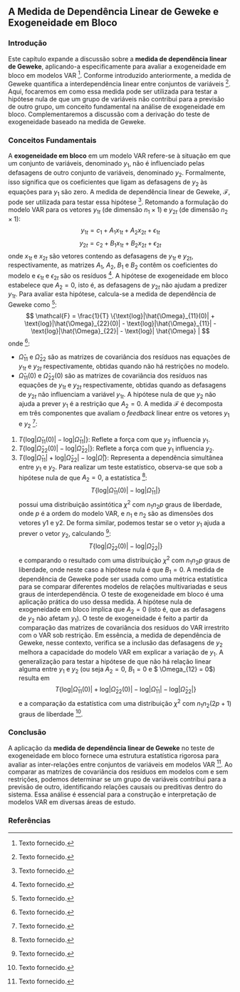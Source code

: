 ## A Medida de Dependência Linear de Geweke e Exogeneidade em Bloco
### Introdução
Este capítulo expande a discussão sobre a **medida de dependência linear de Geweke**, aplicando-a especificamente para avaliar a exogeneidade em bloco em modelos VAR [^1]. Conforme introduzido anteriormente, a medida de Geweke quantifica a interdependência linear entre conjuntos de variáveis [^1]. Aqui, focaremos em como essa medida pode ser utilizada para testar a hipótese nula de que um grupo de variáveis não contribui para a previsão de outro grupo, um conceito fundamental na análise de exogeneidade em bloco. Complementaremos a discussão com a derivação do teste de exogeneidade baseado na medida de Geweke.

### Conceitos Fundamentais
A **exogeneidade em bloco** em um modelo VAR refere-se à situação em que um conjunto de variáveis, denominado $y_1$, não é influenciado pelas defasagens de outro conjunto de variáveis, denominado $y_2$. Formalmente, isso significa que os coeficientes que ligam as defasagens de $y_2$ às equações para $y_1$ são zero. A medida de dependência linear de Geweke, $\mathcal{F}$, pode ser utilizada para testar essa hipótese [^1].
Retomando a formulação do modelo VAR para os vetores $y_{1t}$ (de dimensão $n_1 \times 1$) e $y_{2t}$ (de dimensão $n_2 \times 1$):
$$
y_{1t} = c_1 + A_1 x_{1t} + A_2 x_{2t} + \epsilon_{1t}
$$
$$
y_{2t} = c_2 + B_1 x_{1t} + B_2 x_{2t} + \epsilon_{2t}
$$
onde $x_{1t}$ e $x_{2t}$ são vetores contendo as defasagens de $y_{1t}$ e $y_{2t}$, respectivamente, as matrizes $A_1$, $A_2$, $B_1$ e $B_2$ contêm os coeficientes do modelo e $\epsilon_{1t}$ e $\epsilon_{2t}$ são os resíduos [^1]. A hipótese de exogeneidade em bloco estabelece que $A_2=0$, isto é, as defasagens de $y_{2t}$ não ajudam a predizer $y_{1t}$.
Para avaliar esta hipótese, calcula-se a medida de dependência de Geweke como [^1]:
$$
\mathcal{F} = \frac{1}{T} \{\text{log}|\hat{\Omega}_{11}(0)| + \text{log}|\hat{\Omega}_{22}(0)| - \text{log}|\hat{\Omega}_{11}| - \text{log}|\hat{\Omega}_{22}| - \text{log}| \hat{\Omega} |
$$
onde [^1]:
*   $\hat{\Omega}_{11}$ e $\hat{\Omega}_{22}$ são as matrizes de covariância dos resíduos nas equações de  $y_{1t}$ e $y_{2t}$ respectivamente, obtidas quando não há restrições no modelo.
*   $\hat{\Omega}_{11}(0)$ e $\hat{\Omega}_{22}(0)$ são as matrizes de covariância dos resíduos nas equações de $y_{1t}$ e $y_{2t}$ respectivamente, obtidas quando as defasagens de $y_{2t}$ não influenciam a variável $y_{1t}$.
A hipótese nula de que $y_2$ não ajuda a prever $y_1$ é a restrição que $A_2 = 0$. A medida $\mathcal{F}$ é decomposta em três componentes que avaliam o *feedback* linear entre os vetores  $y_1$ e $y_2$ [^1]:
1.  $T\{ \text{log} |\hat{\Omega}_{11}(0)| - \text{log} |\hat{\Omega}_{11}| \}$: Reflete a força com que $y_2$ influencia $y_1$.
2.   $T\{ \text{log} |\hat{\Omega}_{22}(0)| - \text{log} |\hat{\Omega}_{22}| \}$: Reflete a força com que $y_1$ influencia $y_2$.
3.  $T\{ \text{log} |\hat{\Omega}_{11}| + \text{log} |\hat{\Omega}_{22}| - \text{log} |\hat{\Omega}|\}$: Representa a dependência simultânea entre $y_1$ e $y_2$.
    Para realizar um teste estatístico, observa-se que sob a hipótese nula de que $A_2=0$, a estatística [^1]:
$$
T\{\text{log}|\hat{\Omega}_{11}(0)| - \text{log}|\hat{\Omega}_{11}|\}
$$
possui uma distribuição assintótica $\chi^2$ com $n_1 n_2 p$ graus de liberdade, onde $p$ é a ordem do modelo VAR, e $n_1$ e $n_2$ são as dimensões dos vetores y1 e y2.
De forma similar, podemos testar se o vetor $y_1$ ajuda a prever o vetor $y_2$, calculando [^1]:
$$
T\{\text{log}|\hat{\Omega}_{22}(0)| - \text{log}|\hat{\Omega}_{22}|\}
$$
e comparando o resultado com uma distribuição $\chi^2$ com $n_1 n_2 p$ graus de liberdade, onde neste caso a hipótese nula é que $B_1=0$.
A medida de dependência de Geweke pode ser usada como uma métrica estatística para se comparar diferentes modelos de relações multivariadas e seus graus de interdependência. O teste de exogeneidade em bloco é uma aplicação prática do uso dessa medida. A hipótese nula de exogeneidade em bloco implica que $A_2=0$ (isto é, que as defasagens de $y_2$ não afetam $y_1$). O teste de exogeneidade é feito a partir da comparação das matrizes de covariância dos resíduos do VAR irrestrito com o VAR sob restrição. Em essência, a medida de dependência de Geweke, nesse contexto, verifica se a inclusão das defasagens de $y_2$ melhora a capacidade do modelo VAR em explicar a variação de $y_1$.
A generalização para testar a hipótese de que não há relação linear alguma entre $y_1$ e $y_2$ (ou seja $A_2=0$, $B_1=0$ e $ \Omega_{12} = 0$)  resulta em  
$$
T\{\text{log} |\hat{\Omega}_{11}(0)| + \text{log} |\hat{\Omega}_{22}(0)| - \text{log}|\hat{\Omega}_{11}| - \text{log}|\hat{\Omega}_{22}| \}
$$
e a comparação da estatística com uma distribuição $\chi^2$ com $n_1n_2(2p+1)$ graus de liberdade [^1].

### Conclusão
A aplicação da **medida de dependência linear de Geweke** no teste de exogeneidade em bloco fornece uma estrutura estatística rigorosa para avaliar as inter-relações entre conjuntos de variáveis em modelos VAR [^1]. Ao comparar as matrizes de covariância dos resíduos em modelos com e sem restrições, podemos determinar se um grupo de variáveis contribui para a previsão de outro, identificando relações causais ou preditivas dentro do sistema. Essa análise é essencial para a construção e interpretação de modelos VAR em diversas áreas de estudo.

### Referências
[^1]: Texto fornecido.
<!-- END -->
